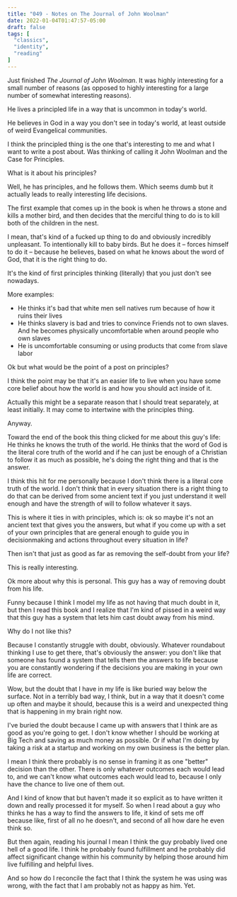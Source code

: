 ```yaml
---
title: "049 - Notes on The Journal of John Woolman"
date: 2022-01-04T01:47:57-05:00
draft: false
tags: [
  "classics",
  "identity",
  "reading"
]
---
```


Just finished *The Journal of John Woolman*. It was highly interesting
for a small number of reasons (as opposed to highly interesting for a
large number of somewhat interesting reasons).

He lives a principled life in a way that is uncommon in today's world.

He believes in God in a way you don't see in today's world, at least
outside of weird Evangelical communities.

I think the principled thing is the one that's interesting to me and
what I want to write a post about. Was thinking of calling it John
Woolman and the Case for Principles.

What is it about his principles?

Well, he has principles, and he follows them. Which seems dumb but it
actually leads to really interesting life decisions.

The first example that comes up in the book is when he throws a stone
and kills a mother bird, and then decides that the merciful thing to
do is to kill both of the children in the nest.

I mean, that's kind of a fucked up thing to do and obviously
incredibly unpleasant. To intentionally kill to baby birds. But he
does it – forces himself to do it – because he believes, based on what
he knows about the word of God, that it is the right thing to do.

It's the kind of first principles thinking (literally) that you just
don't see nowadays.

More examples:

- He thinks it's bad that white men sell natives rum because of how it
  ruins their lives
- He thinks slavery is bad and tries to convince Friends not to own
  slaves. And he becomes physically uncomfortable when around people
  who own slaves
- He is uncomfortable consuming or using products that come from slave
  labor

Ok but what would be the point of a post on principles?

I think the point may be that it's an easier life to live when you
have some core belief about how the world is and how you should act
inside of it.

Actually this might be a separate reason that I should treat
separately, at least initially. It may come to intertwine with the
principles thing.

Anyway.

Toward the end of the book this thing clicked for me about this guy's
life: He thinks he knows the truth of the world. He thinks that the
word of God is the literal core truth of the world and if he can just
be enough of a Christian to follow it as much as possible, he's doing
the right thing and that is the answer.

I think this hit for me personally because I don't think there is a
literal core truth of the world. I don't think that in every situation
there is a right thing to do that can be derived from some ancient
text if you just understand it well enough and have the strength of
will to follow whatever it says.

This is where it ties in with principles, which is: ok so maybe it's
not an ancient text that gives you the answers, but what if you come
up with a set of your own principles that are general enough to guide
you in decisionmaking and actions throughout every situation in life?

Then isn't that just as good as far as removing the self-doubt from
your life?

This is really interesting.

Ok more about why this is personal. This guy has a way of removing
doubt from his life.

Funny because I think I model my life as not having that much doubt in
it, but then I read this book and I realize that I'm kind of pissed in
a weird way that this guy has a system that lets him cast doubt away
from his mind.

Why do I not like this?

Because I constantly struggle with doubt, obviously. Whatever
roundabout thinking I use to get there, that's obviously the answer:
you don't like that someone has found a system that tells them the
answers to life because you are constantly wondering if the decisions
you are making in your own life are correct.

Wow, but the doubt that I have in my life is like buried way below the
surface. Not in a terribly bad way, I think, but in a way that it
doesn't come up often and maybe it should, because this is a weird and
unexpected thing that is happening in my brain right now.

I've buried the doubt because I came up with answers that I think are
as good as you're going to get. I don't know whether I should be
working at Big Tech and saving as much money as possible. Or if what
I'm doing by taking a risk at a startup and working on my own business
is the better plan.

I mean I think there probably is no sense in framing it as one
"better" decision than the other. There is only whatever outcomes each
would lead to, and we can't know what outcomes each would lead to,
because I only have the chance to live one of them out.

And I kind of know that but haven't made it so explicit as to have
written it down and really processed it for myself. So when I read
about a guy who thinks he has a way to find the answers to life, it
kind of sets me off because like, first of all no he doesn't, and
second of all how dare he even think so.

But then again, reading his journal I mean I think the guy probably
lived one hell of a good life. I think he probably found fulfillment
and he probably did affect significant change within his community by
helping those around him live fulfilling and helpful lives.

And so how do I reconcile the fact that I think the system he was
using was wrong, with the fact that I am probably not as happy as him.
Yet.
